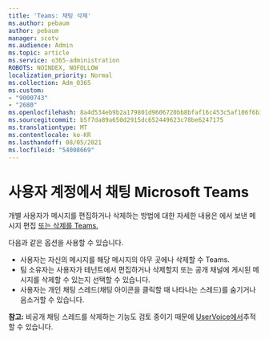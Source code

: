 ```yaml
---
title: 'Teams: 채팅 삭제'
ms.author: pebaum
author: pebaum
manager: scotv
ms.audience: Admin
ms.topic: article
ms.service: o365-administration
ROBOTS: NOINDEX, NOFOLLOW
localization_priority: Normal
ms.collection: Adm_O365
ms.custom:
- "9000743"
- "2680"
ms.openlocfilehash: 8a4d534eb9b2a179801d9606720bb8bfaf16c453c5af106f6b104fd0dc11cc9f
ms.sourcegitcommit: b5f7da89a650d2915dc652449623c78be6247175
ms.translationtype: MT
ms.contentlocale: ko-KR
ms.lasthandoff: 08/05/2021
ms.locfileid: "54008669"
---
```

# <a name="delete-a-chat-in-microsoft-teams"></a>사용자 계정에서 채팅 Microsoft Teams

개별 사용자가 메시지를 편집하거나 삭제하는 방법에 대한 자세한 내용은 에서 보낸 메시지 편집 [또는 삭제를 Teams.](https://support.office.com/article/5f1fe604-a900-4a07-b8b7-8cf70ed6b263) 

다음과 같은 옵션을 사용할 수 있습니다.

- 사용자는 자신의 메시지를 해당 메시지의 아무 곳에나 삭제할 수 Teams.
- 팀 소유자는 사용자가 테넌트에서 편집하거나 삭제할지 또는 공개 채널에 게시된 메시지를 삭제할 수 있는지 선택할 수 있습니다.
- 사용자는 개인 채팅 스레드(채팅 아이콘을 클릭할 때 나타나는 스레드)를 숨기거나 음소거할 수 있습니다.

**참고:** 비공개 채팅 스레드를 삭제하는 기능도 검토 중이기 때문에 [UserVoice에서](https://microsoftteams.uservoice.com/forums/555103-public/suggestions/33535006-delete-private-chat-threads)추적할 수 있습니다. 